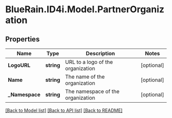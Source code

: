 # BlueRain.ID4i.Model.PartnerOrganization
## Properties

Name | Type | Description | Notes
------------ | ------------- | ------------- | -------------
**LogoURL** | **string** | URL to a logo of the organization | [optional] 
**Name** | **string** | The name of the organization | [optional] 
**_Namespace** | **string** | The namespace of the organization | [optional] 

[[Back to Model list]](../README.md#documentation-for-models) [[Back to API list]](../README.md#documentation-for-api-endpoints) [[Back to README]](../README.md)

